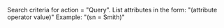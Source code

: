Search criteria for action = "Query".
            List attributes in the form:
            "(attribute operator value)" Example: "(sn = Smith)"